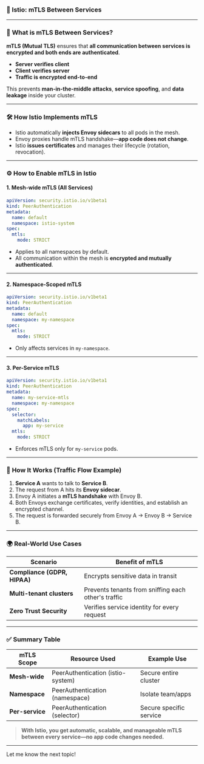 ### 📌 Istio: mTLS Between Services

---

### 🔐 **What is mTLS Between Services?**

**mTLS (Mutual TLS)** ensures that **all communication between services is encrypted and both ends are authenticated**.

* **Server verifies client**
* **Client verifies server**
* **Traffic is encrypted end-to-end**

This prevents **man-in-the-middle attacks**, **service spoofing**, and **data leakage** inside your cluster.

---

### 🛠️ **How Istio Implements mTLS**

* Istio automatically **injects Envoy sidecars** to all pods in the mesh.
* Envoy proxies handle mTLS handshake—**app code does not change**.
* Istio **issues certificates** and manages their lifecycle (rotation, revocation).

---

### ⚙️ **How to Enable mTLS in Istio**

#### 1. **Mesh-wide mTLS (All Services)**

```yaml
apiVersion: security.istio.io/v1beta1
kind: PeerAuthentication
metadata:
  name: default
  namespace: istio-system
spec:
  mtls:
    mode: STRICT
```

* Applies to all namespaces by default.
* All communication within the mesh is **encrypted and mutually authenticated**.

---

#### 2. **Namespace-Scoped mTLS**

```yaml
apiVersion: security.istio.io/v1beta1
kind: PeerAuthentication
metadata:
  name: default
  namespace: my-namespace
spec:
  mtls:
    mode: STRICT
```

* Only affects services in `my-namespace`.

---

#### 3. **Per-Service mTLS**

```yaml
apiVersion: security.istio.io/v1beta1
kind: PeerAuthentication
metadata:
  name: my-service-mtls
  namespace: my-namespace
spec:
  selector:
    matchLabels:
      app: my-service
  mtls:
    mode: STRICT
```

* Enforces mTLS only for `my-service` pods.

---

### 🧩 **How It Works (Traffic Flow Example)**

1. **Service A** wants to talk to **Service B**.
2. The request from A hits its **Envoy sidecar**.
3. Envoy A initiates a **mTLS handshake** with Envoy B.
4. Both Envoys exchange certificates, verify identities, and establish an encrypted channel.
5. The request is forwarded securely from Envoy A → Envoy B → Service B.

---

### 🌍 **Real-World Use Cases**

| Scenario                     | Benefit of mTLS                                     |
| ---------------------------- | --------------------------------------------------- |
| **Compliance (GDPR, HIPAA)** | Encrypts sensitive data in transit                  |
| **Multi-tenant clusters**    | Prevents tenants from sniffing each other's traffic |
| **Zero Trust Security**      | Verifies service identity for every request         |

---

### ✅ **Summary Table**

| mTLS Scope      | Resource Used                     | Example Use             |
| --------------- | --------------------------------- | ----------------------- |
| **Mesh-wide**   | PeerAuthentication (istio-system) | Secure entire cluster   |
| **Namespace**   | PeerAuthentication (namespace)    | Isolate team/apps       |
| **Per-service** | PeerAuthentication (selector)     | Secure specific service |

> **With Istio, you get automatic, scalable, and manageable mTLS between every service—no app code changes needed.**

---

Let me know the next topic!
